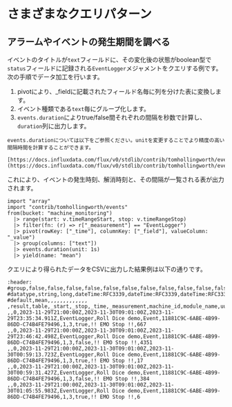 # さまざまなクエリパターン

## アラームやイベントの発生期間を調べる

イベントのタイトルが`text`フィールドに、その変化後の状態がboolean型で`status`フィールドに記録される`EventLogger`メジャメントをクエリする例です。次の手順でデータ加工を行います。

1. pivotにより、_fieldに記載されたフィールド名毎に列を分けた表に変換します。
2. イベント種類である`text`毎にグループ化します。
3. `events.duration`によりtrue/false間それぞれの間隔を秒数で計算し、`duration`列に出力します。

```{note}
events.durationについては以下をご参照ください。unitを変更することでより精度の高い間隔時間を計算することができます。

[https://docs.influxdata.com/flux/v0/stdlib/contrib/tomhollingworth/events/duration/](https://docs.influxdata.com/flux/v0/stdlib/contrib/tomhollingworth/events/duration/)
```

これにより、イベントの発生時刻、解消時刻と、その間隔が一覧される表が出力されます。

``` flux
import "array"
import "contrib/tomhollingworth/events"
from(bucket: "machine_monitoring")
  |> range(start: v.timeRangeStart, stop: v.timeRangeStop)
  |> filter(fn: (r) => r["_measurement"] == "EventLogger")
  |> pivot(rowKey: ["_time"], columnKey: ["_field"], valueColumn: "_value")
  |> group(columns: ["text"])
  |> events.duration(unit: 1s)
  |> yield(name: "mean")
```

クエリにより得られたデータをCSVに出力した結果例は以下の通りです。

```{csv-table}
:header: 
#group,false,false,false,false,false,false,false,false,false,false,false,false,true,false
#datatype,string,long,dateTime:RFC3339,dateTime:RFC3339,dateTime:RFC3339,string,string,string,string,string,long,boolean,string,long
#default,mean,,,,,,,,,,,,,
,result,table,_start,_stop,_time,_measurement,machine_id,module_name,uuid,event_id,severity,status,text,duration
,,0,2023-11-29T21:00:00Z,2023-11-30T09:01:00Z,2023-11-29T23:35:34.911Z,EventLogger,Roll Dice demo,Event,11881C9C-6ABE-4B99-86DD-C74B4FE79496,1,3,true,!! EMO Stop !!,667
,,0,2023-11-29T21:00:00Z,2023-11-30T09:01:00Z,2023-11-29T23:46:42.498Z,EventLogger,Roll Dice demo,Event,11881C9C-6ABE-4B99-86DD-C74B4FE79496,1,3,false,!! EMO Stop !!,4351
,,0,2023-11-29T21:00:00Z,2023-11-30T09:01:00Z,2023-11-30T00:59:13.723Z,EventLogger,Roll Dice demo,Event,11881C9C-6ABE-4B99-86DD-C74B4FE79496,1,3,true,!! EMO Stop !!,17
,,0,2023-11-29T21:00:00Z,2023-11-30T09:01:00Z,2023-11-30T00:59:31.427Z,EventLogger,Roll Dice demo,Event,11881C9C-6ABE-4B99-86DD-C74B4FE79496,1,3,false,!! EMO Stop !!,384
,,0,2023-11-29T21:00:00Z,2023-11-30T09:01:00Z,2023-11-30T01:05:55.983Z,EventLogger,Roll Dice demo,Event,11881C9C-6ABE-4B99-86DD-C74B4FE79496,1,3,true,!! EMO Stop !!,6
```
